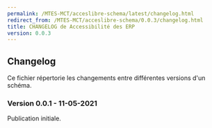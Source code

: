 ```yaml
---
permalink: /MTES-MCT/acceslibre-schema/latest/changelog.html
redirect_from: /MTES-MCT/acceslibre-schema/0.0.3/changelog.html
title: CHANGELOG de Accessibilité des ERP
version: 0.0.3
---
```


## Changelog

Ce fichier répertorie les changements entre différentes versions d'un schéma.

### Version 0.0.1 - 11-05-2021

Publication initiale.